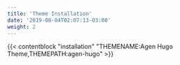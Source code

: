 ```yaml
---
title: 'Theme Installation'
date: '2019-08-04T02:07:13-03:00'
weight: 2
---
```


{{< contentblock "installation" "THEMENAME:Agen Hugo Theme,THEMEPATH:agen-hugo" >}}


